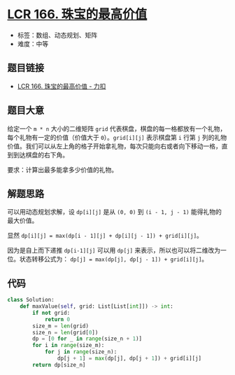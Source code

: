 # [LCR 166. 珠宝的最高价值](https://leetcode.cn/problems/li-wu-de-zui-da-jie-zhi-lcof/)

- 标签：数组、动态规划、矩阵
- 难度：中等

## 题目链接

- [LCR 166. 珠宝的最高价值 - 力扣](https://leetcode.cn/problems/li-wu-de-zui-da-jie-zhi-lcof/)

## 题目大意

给定一个 `m * n` 大小的二维矩阵 `grid` 代表棋盘，棋盘的每一格都放有一个礼物，每个礼物有一定的价值（价值大于 `0`）。`grid[i][j]` 表示棋盘第 `i` 行第 `j` 列的礼物价值。我们可以从左上角的格子开始拿礼物，每次只能向右或者向下移动一格，直到到达棋盘的右下角。

要求：计算出最多能拿多少价值的礼物。 

## 解题思路

可以用动态规划求解，设 `dp[i][j]` 是从 `(0, 0)` 到 `(i - 1, j - 1)` 能得礼物的最大价值。

显然 `dp[i][j] = max(dp[i - 1][j] + dp[i][j - 1]) + grid[i][j]`。

因为是自上而下递推 `dp[i-1][j]` 可以用 `dp[j]` 来表示，所以也可以将二维改为一位。状态转移公式为： `dp[j] = max(dp[j], dp[j - 1]) + grid[i][j]`。

## 代码

```python
class Solution:
    def maxValue(self, grid: List[List[int]]) -> int:
        if not grid:
            return 0
        size_m = len(grid)
        size_n = len(grid[0])
        dp = [0 for _ in range(size_n + 1)]
        for i in range(size_m):
            for j in range(size_n):
                dp[j + 1] = max(dp[j], dp[j + 1]) + grid[i][j]
        return dp[size_n]
```

